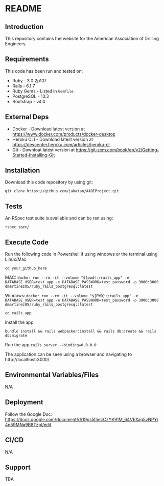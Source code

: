 # README

## Introduction ##

This repository contains the website for the American Association of Drilling Engineers.

## Requirements ##

This code has been run and tested on:

* Ruby - 3.0.2p107
* Rails - 6.1.7
* Ruby Gems - Listed in `Gemfile`
* PostgreSQL - 13.3 
* Bootstrap - v4.0


## External Deps  ##

* Docker - Download latest version at https://www.docker.com/products/docker-desktop
* Heroku CLI - Download latest version at https://devcenter.heroku.com/articles/heroku-cli
* Git - Downloat latest version at https://git-scm.com/book/en/v2/Getting-Started-Installing-Git

## Installation ##

Download this code repository by using git:

 `git clone https://github.com/jakatan/AADEProject.git`


## Tests ##

An RSpec test suite is available and can be ran using:

  `rspec spec/`

## Execute Code ##

Run the following code in Powershell if using windows or the terminal using Linux/Mac

  `cd your_github_here`
  
  MAC:
  `docker run --rm -it --volume "$(pwd):/rails_app" -e DATABASE_USER=test_app -e DATABASE_PASSWORD=test_password -p 3000:3000 dmartinez05/ruby_rails_postgresql:latest`

  Windows:
  `docker run --rm -it --volume "${PWD}:/rails_app" -e DATABASE_USER=test_app -e DATABASE_PASSWORD=test_password -p 3000:3000 dmartinez05/ruby_rails_postgresql:latest`
  
  `cd rails_app`

Install the app

  `bundle install && rails webpacker:install && rails db:create && rails db:migrate`

Run the app
  `rails server --binding=0.0.0.0`

The application can be seen using a browser and navigating to http://localhost:3000/

## Environmental Variables/Files ##

N/A

## Deployment ##

Follow the Google Doc: https://docs.google.com/document/d/19gs5thecCzYK91M_64VEXag5vNPYi4n59MNq9B8TzpI/edit


## CI/CD ##

N/A

## Support ##

TBA
